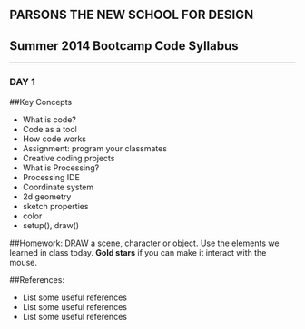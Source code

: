 ## PARSONS THE NEW SCHOOL FOR DESIGN
## Summer 2014 Bootcamp Code Syllabus
-------------------------------------------------------------------

### DAY 1

##Key Concepts
* What is code?
* Code as a tool
* How code works
* Assignment: program your classmates
* Creative coding projects
* What is Processing?
* Processing IDE
* Coordinate system
* 2d geometry
* sketch properties
* color
* setup(), draw()

##Homework:
DRAW a scene, character or object. Use the elements we learned in class today. **Gold stars** if you can make it interact with the mouse.

##References:
* List some useful references
* List some useful references
* List some useful references
